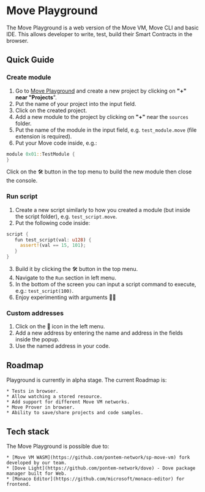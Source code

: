 # Move Playground

The Move Playground is a web version of the Move VM, Move CLI and basic IDE. This allows developer to write, test, build their Smart Contracts in the browser.

## Quick Guide

### Create module

1. Go to [Move Playground](https://playground.pontem.network/) and create a new project by clicking on **"+" near "Projects**".
2. Put the name of your project into the input field.
3. Click on the created project.
4. Add a new module to the project by clicking on **"+"** near the `sources` folder.
5. Put the name of the module in the input field, e.g. `test_module.move` (file extension is required).
6. Put your Move code inside, e.g.:

```rust
module 0x01::TestModule {
}
```

Click on the 🛠️ button in the top menu to build the new module then close the console.

### Run script

1. Create a new script similarly to how you created a module (but inside the script folder), e.g. `test_script.move`.
2. Put the following code inside:

```rust
script {
   fun test_script(val: u128) {
     assert!(val == 15, 101);
   }
}
```

3. Build it by clicking the 🛠️ button in the top menu.
4. Navigate to the `Run` section in left menu. 
5. In the bottom of the screen you can input a script command to execute, e.g.: `test_script(100)`.
6. Enjoy experimenting with arguments 👩‍🔬 

### Custom addresses
 
1. Click on the 🔗 icon in the left menu.
2. Add a new address by entering the name and address in the fields inside the popup.
3. Use the named address in your code.

## Roadmap

Playground is currently in alpha stage. The current Roadmap is:

    * Tests in browser.
    * Allow watching a stored resource.
    * Add support for different Move VM networks.
    * Move Prover in browser.
    * Ability to save/share projects and code samples.   

## Tech stack

The Move Playground is possible due to:

    * [Move VM WASM](https://github.com/pontem-network/sp-move-vm) fork developed by our team.
    * [Dove Light](https://github.com/pontem-network/dove) - Dove package manager built for Web.
    * [Monaco Editor](https://github.com/microsoft/monaco-editor) for frontend.
